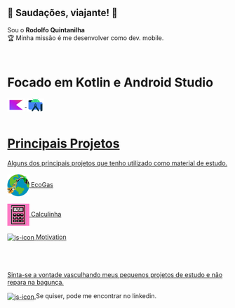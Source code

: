 ## 👋 Saudações, viajante! 🖖 

Sou o <b>Rodolfo Quintanilha</b>
<br>
🏆 Minha missão é me desenvolver como dev. mobile.


<div style="display: inline_block"><br>
<h1 >Focado em Kotlin e Android Studio</h1>
  <a href = "https://github.com/rodolfq">
<img align="center" height="30" width="40" alt="js-icon"  src="https://github.com/devicons/devicon/blob/master/icons/kotlin/kotlin-original.svg">
<img align="center" height="30" width="40" alt="js-icon"  src="https://github.com/devicons/devicon/blob/master/icons/androidstudio/androidstudio-original.svg">
</div>

  <div style="display: inline_block"><br>
<h1 >Principais Projetos</h1>
    Alguns dos principais projetos que tenho utilizado como material de estudo.<br><br>
    
  <a href = "https://github.com/rodolfq/EcoGAS">
<img align="center" height="50" width="50" alt="js-icon"  src="https://github.com/rodolfq/EcoGAS/blob/master/icon.png"> EcoGas<br><br>
    <a href = "https://github.com/rodolfq/Calculinha">
<img align="center" height="50" width="50" alt="js-icon"  src="https://github.com/rodolfq/Calculinha/blob/master/icon.jpg"> Calculinha<br><br>
</div>
    <a href = "https://github.com/rodolfq/motivation">
<img align="center" height="50" width="50" alt="js-icon"  src="https://user-images.githubusercontent.com/49276562/204033051-d0a7bb7d-3b86-4943-99a4-4f75bb0514ca.png"> Motivation<br><br>
    
    
  
<br>
<br>
<br>
Sinta-se a vontade vasculhando meus pequenos projetos de estudo e não repara na bagunça. <br>

<p>
<a href = "https://www.linkedin.com/in/rodolfo-q/">
  <img align="center" height="20" width="20" alt="js-icon"  src="https://cdn-icons-png.flaticon.com/512/174/174857.png">
  </a>
  Se quiser, pode me encontrar no linkedin.<br>
  </p>
 


<!---
rodolfq/rodolfq is a ✨ special ✨ repository because its `README.md` (this file) appears on your GitHub profile.
You can click the Preview link to take a look at your changes.
--->
